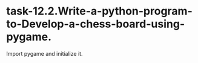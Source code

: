 # task-12.2.Write-a-python-program-to-Develop-a-chess-board-using-pygame.
Import pygame and initialize it.
